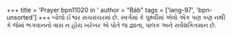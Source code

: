 +++
title = 'Prayer bpn11020 in '
author = "Báb"
tags = ['lang-97', 'bpn-unsorted']
+++
બોલો  ઈશ્વર સચરાચરમાં છે. સ્વર્ગમાં કે પુથ્વીમાં એવો એક પણ કણ નથી કે જેમાં ભગવાનનો વાસ ન હોય ખરેખર એ પોતે જ જ્ઞાતા, પાલક અને સર્વશકિતમાન છે.
